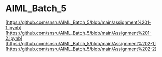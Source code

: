 # AIML_Batch_5
[https://github.com/snsru/AIML_Batch_5/blob/main/assignment%201-1.ipynb]
[https://github.com/snsru/AIML_Batch_5/blob/main/Assignment%201-2.ipynb]
[https://github.com/snsru/AIML_Batch_5/blob/main/Assignment%202-1]
[https://github.com/snsru/AIML_Batch_5/blob/main/Assignment%202-2]
